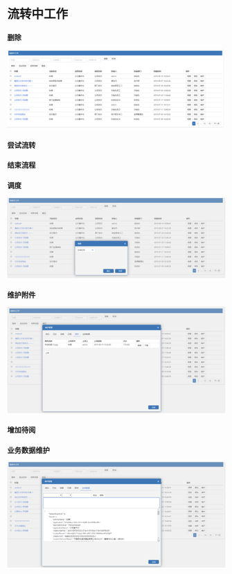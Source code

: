 # 流转中工作

### 删除

![](../.gitbook/assets/image%20%28137%29.png)

### 尝试流转

### 结束流程

### 调度

![](../.gitbook/assets/image%20%2840%29.png)

### 维护附件

![](../.gitbook/assets/image%20%2862%29.png)

### 增加待阅

### 业务数据维护

![](../.gitbook/assets/image%20%2848%29.png)

